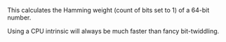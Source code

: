 ﻿This calculates the Hamming weight (count of bits set to 1) of a 64-bit number.

Using a CPU intrinsic will always be much faster than fancy bit-twiddling.
